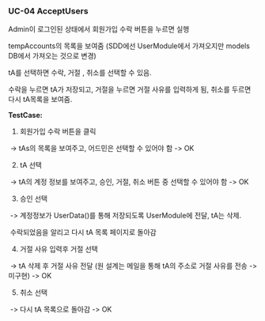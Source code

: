 ### **UC-04 AcceptUsers**

Admin이 로그인된 상태에서 회원가입 수락 버튼을 누르면 실행

tempAccounts의 목록을 보여줌 (SDD에선 UserModule에서 가져오지만 models DB에서 가져오는 것으로 변경)

tA를 선택하면 수락, 거절 , 취소를 선택할 수 있음.

수락을 누르면 tA가 저장되고, 거절을 누르면 거절 사유를 입력하게 됨, 취소를 두르면 다시 tA목록을 보여줌.



**TestCase:**

1) 회원가입 수락 버튼을 클릭

​	-> tAs의 목록을 보여주고, 어드민은 선택할 수 있어야 함 -> OK

2) tA 선택

​	-> tA의 계정 정보를 보여주고, 승인, 거절, 취소 버튼 중 선택할 수 있어야 함 -> OK

3) 승인 선택

​	-> 계정정보가 UserData()를 통해 저장되도록 UserModule에 전달, tA는 삭제.

​		 수락되었음을 알리고 다시 tA 목록 페이지로 돌아감

4) 거절 사유 입력후 거절 선택

​	->  tA 삭제 후 거절 사유 전달 (원 설계는 메일을 통해 tA의 주소로 거절 사유를 전송 -> 미구현) -> OK

5) 취소 선택

​	-> 다시 tA 목록으로 돌아감 -> OK







